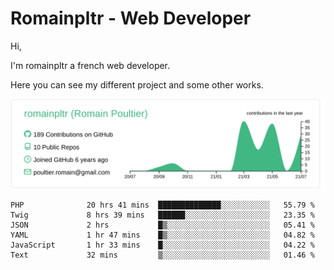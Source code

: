 # Romainpltr - Web Developer

Hi,

I'm romainpltr a french web developer.

Here you can see my different project and some other works.



[![](https://raw.githubusercontent.com/romainpltr/romainpltr/master/profile-summary-card-output/vue/0-profile-details.svg)](https://github.com/vn7n24fzkq/github-profile-summary-cards)

<!--START_SECTION:waka-->

```text
PHP              20 hrs 41 mins  ██████████████░░░░░░░░░░░   55.79 %
Twig             8 hrs 39 mins   ██████░░░░░░░░░░░░░░░░░░░   23.35 %
JSON             2 hrs           █▒░░░░░░░░░░░░░░░░░░░░░░░   05.41 %
YAML             1 hr 47 mins    █▒░░░░░░░░░░░░░░░░░░░░░░░   04.82 %
JavaScript       1 hr 33 mins    █░░░░░░░░░░░░░░░░░░░░░░░░   04.22 %
Text             32 mins         ▒░░░░░░░░░░░░░░░░░░░░░░░░   01.46 %
```

<!--END_SECTION:waka-->
